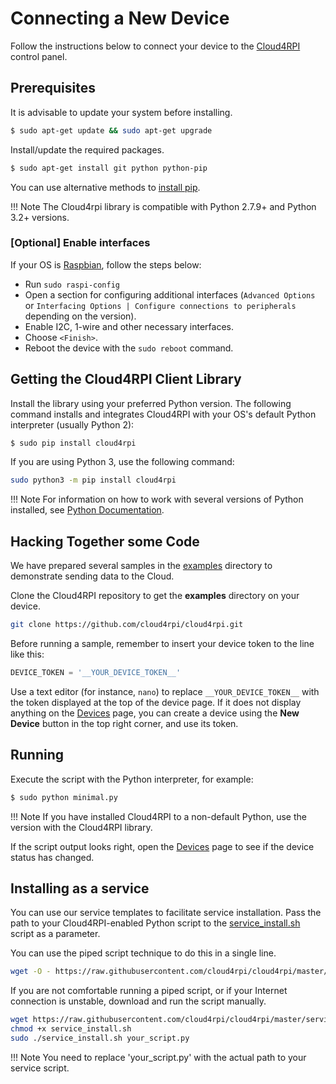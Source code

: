 # Connecting a New Device

Follow the instructions below to connect your device to the [Cloud4RPI](https://cloud4rpi.io) control panel.

## Prerequisites

It is advisable to update your system before installing.

``` bash
$ sudo apt-get update && sudo apt-get upgrade
```

Install/update the required packages.

``` bash
$ sudo apt-get install git python python-pip
```

You can use alternative methods to [install pip](https://pip.pypa.io/en/stable/installing.html).

!!! Note
    The Cloud4rpi library is compatible with Python 2.7.9+ and Python 3.2+ versions.


### [Optional] Enable interfaces
If your OS is [Raspbian](https://www.raspberrypi.org/downloads/raspbian/), follow the steps below:

- Run `sudo raspi-config`
- Open a section for configuring additional interfaces (`Advanced Options` or `Interfacing Options | Configure connections to peripherals` depending on the version).
- Enable I2C, 1-wire and other necessary interfaces.
- Choose `<Finish>`.
- Reboot the device with the `sudo reboot` command.


## Getting the Cloud4RPI Client Library

Install the library using your preferred Python version. The following command installs and integrates Cloud4RPI with your OS's default Python interpreter (usually Python 2):

``` bash
$ sudo pip install cloud4rpi
```

If you are using Python 3, use the following command:

``` bash
sudo python3 -m pip install cloud4rpi
```

!!! Note
    For information on how to work with several versions of Python installed, see [Python Documentation](https://docs.python.org/3/installing/).

## Hacking Together some Code

We have prepared several samples in the [examples](https://github.com/cloud4rpi/cloud4rpi/tree/master/examples) directory to demonstrate sending data to the Cloud.

Clone the Cloud4RPI repository to get the **examples** directory on your device.

``` bash
git clone https://github.com/cloud4rpi/cloud4rpi.git
```

Before running a sample, remember to insert your device token to the line like this:

``` python
DEVICE_TOKEN = '__YOUR_DEVICE_TOKEN__'
```

Use a text editor (for instance, `nano`) to replace `__YOUR_DEVICE_TOKEN__` with the token displayed at the top of the device page. If it does not display anything on the [Devices](https://cloud4rpi.io/devices) page, you can create a device using the **New Device** button in the top right corner, and use its token.


## Running

Execute the script with the Python interpreter, for example:

``` bash
$ sudo python minimal.py
```

!!! Note
    If you have installed Cloud4RPI to a non-default Python, use the version with the Cloud4RPI library.

If the script output looks right, open the [Devices](https://cloud4rpi.io/devices) page to see if the device status has changed.


## Installing as a service

You can use our service templates to facilitate service installation. Pass the path to your Cloud4RPI-enabled Python script to the [service_install.sh](https://github.com/cloud4rpi/cloud4rpi/blob/master/service_install.sh) script as a parameter.

You can use the piped script technique to do this in a single line.

``` bash
wget -O - https://raw.githubusercontent.com/cloud4rpi/cloud4rpi/master/service_install.sh | sudo bash -s your_script.py
```

If you are not comfortable running a piped script, or if your Internet connection is unstable, download and run the script manually.

``` bash
wget https://raw.githubusercontent.com/cloud4rpi/cloud4rpi/master/service_install.sh
chmod +x service_install.sh
sudo ./service_install.sh your_script.py
```

!!! Note
    You need to replace 'your_script.py' with the actual path to your service script.
